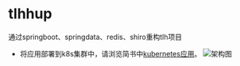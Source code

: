 # tlhhup
通过springboot、springdata、redis、shiro重构tlh项目

- 将应用部署到k8s集群中，请浏览简书中[kubernetes应用](https://www.jianshu.com/nb/40874550)。 
![架构图](https://upload-images.jianshu.io/upload_images/20178518-5af1803a3d9ef6bf.png?imageMogr2/auto-orient/strip|imageView2/2/w/1200/format/webp)
